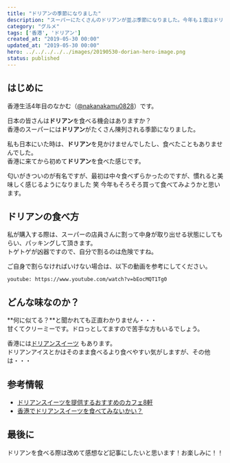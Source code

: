 ```yaml
---
title: "ドリアンの季節になりました"
description: "スーパーにたくさんのドリアンが並ぶ季節になりました。今年も１度はドリアンを食したいと思います。"
category: "グルメ"
tags: ['香港', 'ドリアン']
created_at: "2019-05-30 00:00"
updated_at: "2019-05-30 00:00"
hero: ../../../../../images/20190530-dorian-hero-image.png
status: published
---
```


## はじめに

香港生活4年目のなかむ（[@nakanakamu0828](https://twitter.com/nakanakamu0828)）です。  

日本の皆さんは**ドリアン**を食べる機会はありますか？  
香港のスーパーには**ドリアン**がたくさん陳列される季節になりました。  

私も日本にいた時は、**ドリアン**を見かけませんでしたし、食べたこともありませんでした。  
香港に来てから初めて**ドリアン**を食べた感じです。

匂いがきついのが有名ですが、最初は中々食べずらかったのですが、慣れると美味しく感じるようになりました 笑
今年もそろそろ買って食べてみようかと思います。


## ドリアンの食べ方
私が購入する際は、スーパーの店員さんに割って中身が取り出せる状態にしてもらい、パッキングして頂きます。  
トゲトゲが凶器ですので、自分で割るのは危険ですね。

ご自身で割らなければいけない場合は、以下の動画を参考にしてください。

`youtube: https://www.youtube.com/watch?v=bEocMQT1Tg0`  


## どんな味なのか？
**何に似てる？**と聞かれても正直わかりません・・・  
甘くてクリーミーです。ドロっとしてますので苦手な方もいるでしょう。

香港には[ドリアンスイーツ](http://www.pocketpageweekly.com/gourmet/53614/) もあります。  
ドリアンアイスとかはそのまま食べるより食べやすい気がしますが、その他は・・・



## 参考情報
- [ドリアンスイーツを提供するおすすめのカフェ8軒](http://www.pocketpageweekly.com/gourmet/53614/)  
- [香港でドリアンスイーツを食べてみないかい？](https://anego-skyscraper.com/durian-hk/)  

## 最後に
ドリアンを食べる際は改めて感想など記事にしたいと思います！お楽しみに！！